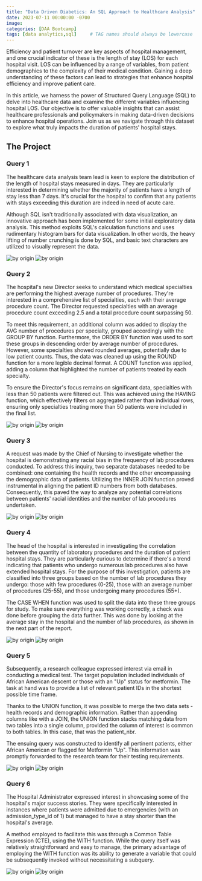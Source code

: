 ```yaml
---
title: "Data Driven Diabetics: An SQL Approach to Healthcare Analysis"
date: 2023-07-11 00:00:00 -0700
image: 
categories: [DAA Bootcamp]
tags: [data analytics,sql]     # TAG names should always be lowercase
---
```


Efficiency and patient turnover are key aspects of hospital management, and one crucial indicator of these is the length of stay (LOS) for each hospital visit. LOS can be influenced by a range of variables, from patient demographics to the complexity of their medical condition. Gaining a deep understanding of these factors can lead to strategies that enhance hospital efficiency and improve patient care.

In this article, we harness the power of Structured Query Language (SQL) to delve into healthcare data and examine the different variables influencing hospital LOS. Our objective is to offer valuable insights that can assist healthcare professionals and policymakers in making data-driven decisions to enhance hospital operations. Join us as we navigate through this dataset to explore what truly impacts the duration of patients' hospital stays.

## The Project

### Query 1
The healthcare data analysis team lead is keen to explore the distribution of the length of hospital stays measured in days. They are particularly interested in determining whether the majority of patients have a length of stay less than 7 days. It's crucial for the hospital to confirm that any patients with stays exceeding this duration are indeed in need of acute care.

Although SQL isn't traditionally associated with data visualization, an innovative approach has been implemented for some initial exploratory data analysis. This method exploits SQL's calculation functions and uses rudimentary histogram bars for data visualization. In other words, the heavy lifting of number crunching is done by SQL, and basic text characters are utilized to visually represent the data.

![by origin](/assets/images/time_in_hospital_1.png)
![by origin](/assets/images/time_in_hospital_2.png)

### Query 2
The hospital's new Director seeks to understand which medical specialties are performing the highest average number of procedures. They're interested in a comprehensive list of specialties, each with their average procedure count. The Director requested specialties with an average procedure count exceeding 2.5 and a total procedure count surpassing 50.

To meet this requirement, an additional column was added to display the AVG number of procedures per specialty, grouped accordingly with the GROUP BY function. Furthermore, the ORDER BY function was used to sort these groups in descending order by average number of procedures. However, some specialties showed rounded averages, potentially due to low patient counts. Thus, the data was cleaned up using the ROUND function for a more legible decimal format. A COUNT function was applied, adding a column that highlighted the number of patients treated by each specialty.

To ensure the Director's focus remains on significant data, specialties with less than 50 patients were filtered out. This was achieved using the HAVING function, which effectively filters on aggregated rather than individual rows, ensuring only specialties treating more than 50 patients were included in the final list.

![by origin](/assets/images/surgery_specialty_1.png)
![by origin](/assets/images/surgery_specialty_2.png)


### Query 3

A request was made by the Chief of Nursing to investigate whether the hospital is demonstrating any racial bias in the frequency of lab procedures conducted. To address this inquiry, two separate databases needed to be combined: one containing the health records and the other encompassing the demographic data of patients. Utilizing the INNER JOIN function proved instrumental in aligning the patient ID numbers from both databases. Consequently, this paved the way to analyze any potential correlations between patients' racial identities and the number of lab procedures undertaken.

![by origin](/assets/images/race_1.png)
![by origin](/assets/images/race_2.png)

### Query 4
The head of the hospital is interested in investigating the correlation between the quantity of laboratory procedures and the duration of patient hospital stays. They are particularly curious to determine if there's a trend indicating that patients who undergo numerous lab procedures also have extended hospital stays. For the purpose of this investigation, patients are classified into three groups based on the number of lab procedures they undergo: those with few procedures (0-25), those with an average number of procedures (25-55), and those undergoing many procedures (55+).

The CASE WHEN function was used to split the data into these three groups for study. To make sure everything was working correctly, a check was done before grouping the data further. This was done by looking at the average stay in the hospital and the number of lab procedures, as shown in the next part of the report.

![by origin](/assets/images/time_spent_procedures_1.png)
![by origin](/assets/images/time_spent_procedures_2.png)

### Query 5

Subsequently, a research colleague expressed interest via email in conducting a medical test. The target population included individuals of African American descent or those with an "Up" status for metformin. The task at hand was to provide a list of relevant patient IDs in the shortest possible time frame.

Thanks to the UNION function, it was possible to merge the two data sets - health records and demographic information. Rather than appending columns like with a JOIN, the UNION function stacks matching data from two tables into a single column, provided the column of interest is common to both tables. In this case, that was the patient_nbr.

The ensuing query was constructed to identify all pertinent patients, either African American or flagged for Metformin "Up". This information was promptly forwarded to the research team for their testing requirements.

![by origin](/assets/images/race_metformin_1.png)
![by origin](/assets/images/race_metformin_2.png)

### Query 6

The Hospital Administrator expressed interest in showcasing some of the hospital's major success stories. They were specifically interested in instances where patients were admitted due to emergencies (with an admission_type_id of 1) but managed to have a stay shorter than the hospital's average.

A method employed to facilitate this was through a Common Table Expression (CTE), using the WITH function. While the query itself was relatively straightforward and easy to manage, the primary advantage of employing the WITH function was its ability to generate a variable that could be subsequently invoked without necessitating a subquery.

![by origin](/assets/images/Subquery_1.png)
![by origin](/assets/images/Subquery_2.png)